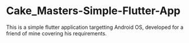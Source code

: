 # Cake_Masters-Simple-Flutter-App
 This is a simple flutter application targetting Android OS, developed for a friend of mine covering his requirements.
